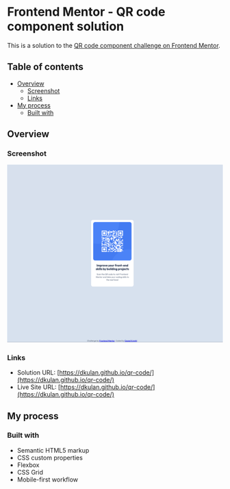# Frontend Mentor - QR code component solution

This is a solution to the [QR code component challenge on Frontend Mentor](https://www.frontendmentor.io/challenges/qr-code-component-iux_sIO_H).

## Table of contents

- [Overview](#overview)
  - [Screenshot](#screenshot)
  - [Links](#links)
- [My process](#my-process)
  - [Built with](#built-with)

## Overview

### Screenshot

![app screenshot](./images/Screenshot.png)

### Links

- Solution URL: [https://dkulan.github.io/qr-code/](https://dkulan.github.io/qr-code/)
- Live Site URL: [https://dkulan.github.io/qr-code/](https://dkulan.github.io/qr-code/)

## My process

### Built with

- Semantic HTML5 markup
- CSS custom properties
- Flexbox
- CSS Grid
- Mobile-first workflow
